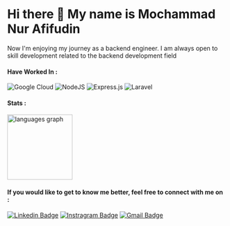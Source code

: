 Hi there 👋 My name is Mochammad Nur Afifudin 
===============================
Now I'm enjoying my journey as a backend engineer. I am always open to skill development related to the backend development field

#### Have Worked In :
![Google Cloud](https://img.shields.io/badge/GoogleCloud-%234285F4.svg?style=for-the-badge&logo=google-cloud&logoColor=white)
![NodeJS](https://img.shields.io/badge/node.js-6DA55F?style=for-the-badge&logo=node.js&logoColor=white)
![Express.js](https://img.shields.io/badge/express.js-%23404d59.svg?style=for-the-badge&logo=express&logoColor=%2361DAFB)
![Laravel](https://img.shields.io/badge/laravel-%23FF2D20.svg?style=for-the-badge&logo=laravel&logoColor=white)

#### Stats :

<img src="https://github-readme-stats.vercel.app/api/top-langs?username=afivve&locale=en&hide_title=false&layout=compact&card_width=320&langs_count=5&theme=dracula&hide_border=true&order=2" height="150" alt="languages graph"  />

#### If you would like to get to know me better, feel free to connect with me on : 
[![Linkedin Badge](https://img.shields.io/badge/-afivve-0072b1?style=flat&logo=Linkedin&logoColor=white&link=https://www.linkedin.com/in/afivve/)](https://www.linkedin.com/in/afivve/)
[![Instragram Badge](https://img.shields.io/badge/-afivve-E4405F?style=flat&logo=instagram&logoColor=white&link=https://www.instagram.com/afivve/)](https://www.instagram.com/afivve/)
[![Gmail Badge](https://img.shields.io/badge/-afivve@gmail.com-c14438?style=flat&logo=Gmail&logoColor=white&link=mailto:afivve@gmail.com)](mailto:afivve@gmail.com) 


